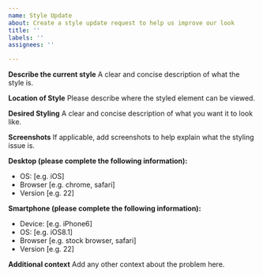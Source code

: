 ```yaml
---
name: Style Update
about: Create a style update request to help us improve our look
title: ''
labels: ''
assignees: ''

---
```


**Describe the current style**
A clear and concise description of what the style is.

**Location of Style**
Please describe where the styled element can be viewed.

**Desired Styling**
A clear and concise description of what you want it to look like.

**Screenshots**
If applicable, add screenshots to help explain what the styling issue is.

**Desktop (please complete the following information):**
 - OS: [e.g. iOS]
 - Browser [e.g. chrome, safari]
 - Version [e.g. 22]

**Smartphone (please complete the following information):**
 - Device: [e.g. iPhone6]
 - OS: [e.g. iOS8.1]
 - Browser [e.g. stock browser, safari]
 - Version [e.g. 22]

**Additional context**
Add any other context about the problem here.
